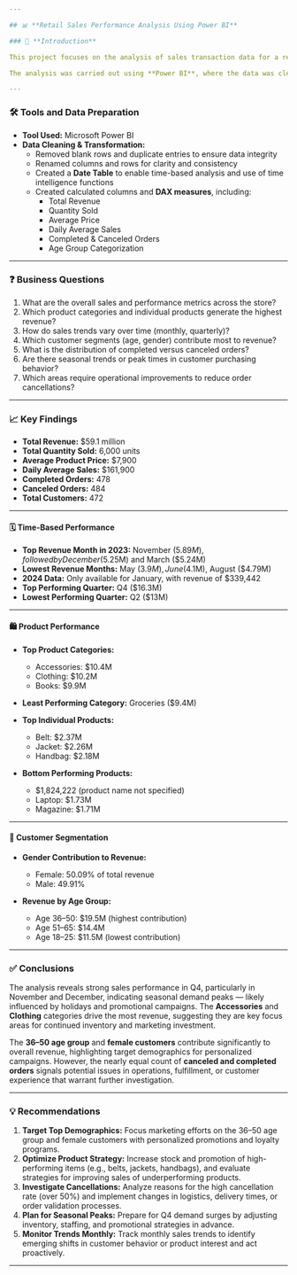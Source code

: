 ```yaml
---

## 📊 **Retail Sales Performance Analysis Using Power BI**

### 📌 **Introduction**

This project focuses on the analysis of sales transaction data for a retail store chain, with the goal of uncovering key business insights to support strategic decision-making. The dataset comprises daily sales transactions including order details, customer demographics, product information, payment modes, order statuses, and time of purchase.

The analysis was carried out using **Power BI**, where the data was cleaned, transformed, and visualized to produce actionable insights. Core focus areas included customer purchasing behavior, sales performance trends, product profitability, and operational efficiency. This analysis supports the business in identifying opportunities to improve revenue, enhance customer experience, and optimize internal operations.

---
```


### 🛠️ **Tools and Data Preparation**

- **Tool Used:** Microsoft Power BI
- **Data Cleaning & Transformation:**
  - Removed blank rows and duplicate entries to ensure data integrity
  - Renamed columns and rows for clarity and consistency
  - Created a **Date Table** to enable time-based analysis and use of time intelligence functions
  - Created calculated columns and **DAX measures**, including:
    - Total Revenue
    - Quantity Sold
    - Average Price
    - Daily Average Sales
    - Completed & Canceled Orders
    - Age Group Categorization

---

### ❓ **Business Questions**

1. What are the overall sales and performance metrics across the store?
2. Which product categories and individual products generate the highest revenue?
3. How do sales trends vary over time (monthly, quarterly)?
4. Which customer segments (age, gender) contribute most to revenue?
5. What is the distribution of completed versus canceled orders?
6. Are there seasonal trends or peak times in customer purchasing behavior?
7. Which areas require operational improvements to reduce order cancellations?

---

### 📈 **Key Findings**

- **Total Revenue:** $59.1 million  
- **Total Quantity Sold:** 6,000 units  
- **Average Product Price:** $7,900  
- **Daily Average Sales:** $161,900  
- **Completed Orders:** 478  
- **Canceled Orders:** 484  
- **Total Customers:** 472

---

#### 🗓 **Time-Based Performance**
- **Top Revenue Month in 2023:** November ($5.89M), followed by December ($5.25M) and March ($5.24M)
- **Lowest Revenue Months:** May ($3.9M), June ($4.1M), August ($4.79M)
- **2024 Data:** Only available for January, with revenue of $339,442
- **Top Performing Quarter:** Q4 ($16.3M)
- **Lowest Performing Quarter:** Q2 ($13M)

---

#### 🛍 **Product Performance**
- **Top Product Categories:**
  - Accessories: $10.4M  
  - Clothing: $10.2M  
  - Books: $9.9M  
- **Least Performing Category:** Groceries ($9.4M)

- **Top Individual Products:**
  - Belt: $2.37M  
  - Jacket: $2.26M  
  - Handbag: $2.18M  
- **Bottom Performing Products:**
  - $1,824,222 (product name not specified)  
  - Laptop: $1.73M  
  - Magazine: $1.71M

---

#### 👥 **Customer Segmentation**
- **Gender Contribution to Revenue:**
  - Female: 50.09% of total revenue  
  - Male: 49.91%

- **Revenue by Age Group:**
  - Age 36–50: $19.5M (highest contribution)
  - Age 51–65: $14.4M  
  - Age 18–25: $11.5M (lowest contribution)

---

### ✅ **Conclusions**

The analysis reveals strong sales performance in Q4, particularly in November and December, indicating seasonal demand peaks — likely influenced by holidays and promotional campaigns. The **Accessories** and **Clothing** categories drive the most revenue, suggesting they are key focus areas for continued inventory and marketing investment.

The **36–50 age group** and **female customers** contribute significantly to overall revenue, highlighting target demographics for personalized campaigns. However, the nearly equal count of **canceled and completed orders** signals potential issues in operations, fulfillment, or customer experience that warrant further investigation.

---

### 💡 **Recommendations**

1. **Target Top Demographics:** Focus marketing efforts on the 36–50 age group and female customers with personalized promotions and loyalty programs.
2. **Optimize Product Strategy:** Increase stock and promotion of high-performing items (e.g., belts, jackets, handbags), and evaluate strategies for improving sales of underperforming products.
3. **Investigate Cancellations:** Analyze reasons for the high cancellation rate (over 50%) and implement changes in logistics, delivery times, or order validation processes.
4. **Plan for Seasonal Peaks:** Prepare for Q4 demand surges by adjusting inventory, staffing, and promotional strategies in advance.
5. **Monitor Trends Monthly:** Track monthly sales trends to identify emerging shifts in customer behavior or product interest and act proactively.

---
